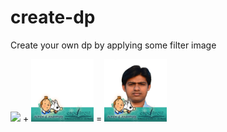 # create-dp
Create your own dp by applying some filter image



<img src="https://github.com/biswajitpain/create-dp/blob/master/test.png" width="100"> +
<img src="https://github.com/biswajitpain/create-dp/blob/master/Action_Adventure.png" width="100"> =
<img src="https://github.com/biswajitpain/create-dp/blob/master/testAction_Adventure.png" width="100">
